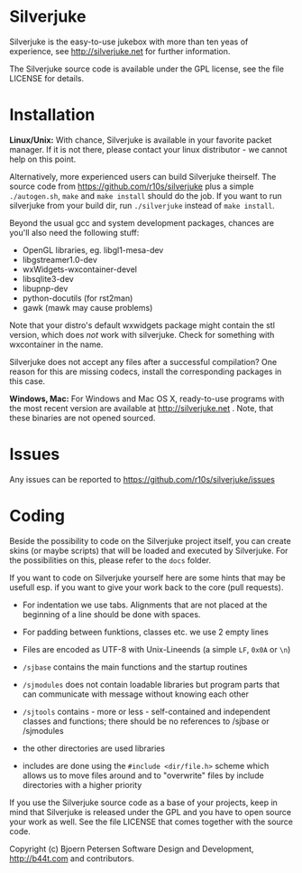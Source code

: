Silverjuke
================================================================================

Silverjuke is the easy-to-use jukebox with more than ten yeas of experience, see
http://silverjuke.net for further information.

The Silverjuke source code is available under the GPL license, see the file
LICENSE for details.


Installation
================================================================================

**Linux/Unix:**  With chance, Silverjuke is available in your favorite packet
manager.  If it is not there, please contact your linux distributor - we cannot
help on this point.

Alternatively, more experienced users can build Silverjuke theirself.  The
source code from https://github.com/r10s/silverjuke plus a simple
`./autogen.sh`, `make` and `make install` should do the job. If you want to run
silverjuke from your build dir, run `./silverjuke` instead of `make install`.

Beyond the usual gcc and system development packages, chances are you'll also
need the following stuff:

- OpenGL libraries, eg. libgl1-mesa-dev
- libgstreamer1.0-dev
- wxWidgets-wxcontainer-devel
- libsqlite3-dev
- libupnp-dev
- python-docutils (for rst2man)
- gawk (mawk may cause problems)

Note that your distro's default wxwidgets package might contain the stl version,
which does _not_ work with silverjuke. Check for something with wxcontainer in
the name.

Silverjuke does not accept any files after a successful compilation?  One reason 
for this are missing codecs, install the corresponding packages in this case.


**Windows, Mac:**  For Windows and Mac OS X, ready-to-use programs with the most
recent version are available at http://silverjuke.net .  Note, that these 
binaries are not opened sourced.


Issues
===============================================================================

Any issues can be reported to https://github.com/r10s/silverjuke/issues


Coding
================================================================================

Beside the possibility to code on the Silverjuke project itself, you can create
skins (or maybe scripts) that will be loaded and executed by Silverjuke.  For
the possibilities on this, please refer to the `docs` folder.

If you want to code on Silverjuke yourself here are some hints that may be
usefull esp. if you want to give your work back to the core (pull requests).

- For indentation we use tabs.  Alignments that are not placed at the beginning
  of a line should be done with spaces.

- For padding between funktions, classes etc. we use 2 empty lines

- Files are encoded as UTF-8 with Unix-Lineends (a simple `LF`, `0x0A` or `\n`)

- `/sjbase` contains the main functions and the startup routines

- `/sjmodules` does not contain loadable libraries but program parts that can
  communicate with message without knowing each other

- `/sjtools` contains - more or less - self-contained and independent classes
  and functions; there should be no references to /sjbase or /sjmodules

- the other directories are used libraries

- includes are done using the `#include <dir/file.h>` scheme which allows us to
  move files around and to "overwrite" files by include directories with a
  higher priority

If you use the Silverjuke source code as a base of your projects, keep in mind
that Silverjuke is released under the GPL and you have to open source your work
as well.  See the file LICENSE that comes together with the source code.


Copyright (c) Bjoern Petersen Software Design and Development,
http://b44t.com and contributors.

